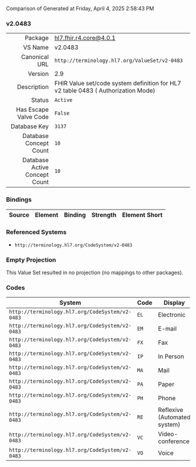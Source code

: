 Comparison of 
Generated at Friday, April 4, 2025 2:58:43 PM

### v2.0483

|      |     |
| ---: | --- |
| Package | hl7.fhir.r4.core@4.0.1 |
| VS Name | v2.0483 |
| Canonical URL | `http://terminology.hl7.org/ValueSet/v2-0483` |
| Version | 2.9 |
| Description | FHIR Value set/code system definition for HL7 v2 table 0483 ( Authorization Mode) |
| Status | `Active` |
| Has Escape Valve Code | `False` |
| Database Key | `3137` |
| Database Concept Count | `10` |
| Database Active Concept Count | `10` |
### Bindings

| Source | Element | Binding | Strength | Element Short |
| ------ | ------- | ------- | -------- | ------------- |

### Referenced Systems

* `http://terminology.hl7.org/CodeSystem/v2-0483`
### Empty Projection

This Value Set resulted in no projection (no mappings to other packages).

### Codes

| System | Code | Display |
| ------ | ---- | ------- |
| `http://terminology.hl7.org/CodeSystem/v2-0483` | `EL` | Electronic |
| `http://terminology.hl7.org/CodeSystem/v2-0483` | `EM` | E-mail |
| `http://terminology.hl7.org/CodeSystem/v2-0483` | `FX` | Fax |
| `http://terminology.hl7.org/CodeSystem/v2-0483` | `IP` | In Person |
| `http://terminology.hl7.org/CodeSystem/v2-0483` | `MA` | Mail |
| `http://terminology.hl7.org/CodeSystem/v2-0483` | `PA` | Paper |
| `http://terminology.hl7.org/CodeSystem/v2-0483` | `PH` | Phone |
| `http://terminology.hl7.org/CodeSystem/v2-0483` | `RE` | Reflexive (Automated system) |
| `http://terminology.hl7.org/CodeSystem/v2-0483` | `VC` | Video-conference |
| `http://terminology.hl7.org/CodeSystem/v2-0483` | `VO` | Voice |
